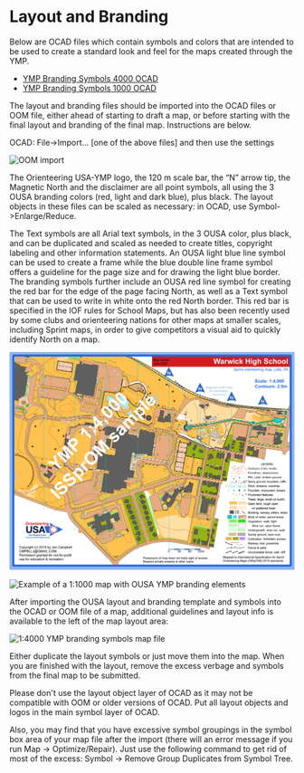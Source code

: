 # Layout and Branding

Below are OCAD files which contain symbols and colors that are intended to be used to create a standard look and feel for the maps created through the YMP. 

* [YMP Branding Symbols 4000 OCAD](https://drive.google.com/a/orienteeringusa.org/file/d/1VGH3_WX1hjUsKxOn6tj9fQQhIUmqv-6b/view?usp=sharing)
* [YMP Branding Symbols 1000 OCAD](https://drive.google.com/open?id=1MgpbaBSncwuBwGSsucwK2sYQ-gvajoCj)

The layout and branding files should be imported into the OCAD files or OOM file, either ahead of starting to draft a map, or before starting with the final layout and branding of the final map. Instructions are below. 

OCAD: File-&gt;Import… \[one of the above files\] and then use the settings

![OOM import](https://lh6.googleusercontent.com/wnIHaIqiUXcCtr7KNIZ9h3JU94q7vUvvkqm8lkZ15MH4FBQ5EAVoOk7CHu0B2SF5TNXx-6FyxKq6YQfDUOeu_Kmltb14-vyl1hUw9a_DriaPDZqwJ8WTAwqjLaHygkdvogi8P33N)

The Orienteering USA-YMP logo, the 120 m scale bar, the “N” arrow tip, the Magnetic North and the disclaimer are all point symbols, all using the 3 OUSA branding colors \(red, light and dark blue\), plus black. The layout objects in these files can be scaled as necessary: in OCAD, use Symbol-&gt;Enlarge/Reduce.

The Text symbols are all Arial text symbols, in the 3 OUSA color, plus black, and can be duplicated and scaled as needed to create titles, copyright labeling and other information statements. An OUSA light blue line symbol can be used to create a frame while the blue double line frame symbol offers a guideline for the page size and for drawing the light blue border. The branding symbols further include an OUSA red line symbol for creating the red bar for the edge of the page facing North, as well as a Text symbol that can be used to write in white onto the red North border. This red bar is specified in the IOF rules for School Maps, but has also been recently used by some clubs and orienteering nations for other maps at smaller scales, including Sprint maps, in order to give competitors a visual aid to quickly identify North on a map.  
  

![Example of 1:4000 map with OUSA branding elements](../../.gitbook/assets/warwicksprint_4000.png)

![Example of a 1:1000 map with OUSA YMP branding elements](https://lh4.googleusercontent.com/td-XX3wAUzZHLRWzDQFN75na7XKBnpvJhRa3WdI0HIdNo_QjHs-gwDd4Vq8pidYWvaH2UDDYQwYbkhEM45EkURQYtNXqXlR0TR0s2PqYhxv0frd8u8vFVOpsDHsmzqOr4keAnFAc)

After importing the OUSA layout and branding template and symbols into the OCAD or OOM file of a map, additional guidelines and layout info is available to the left of the map layout area:

![1:4000 YMP branding symbols map file](https://lh4.googleusercontent.com/fXwvpi0bPBmzH8Hdy4pmOPvmatGPyn8qXpgsJbBhochTc3KUMVNBwOGEl4n2MvSYMwVOfjvwiNpsy-z7jipSMAtyhZ6m6SuidCUOnS7x9lqQzYFFXz3rZBFAhySNS4FfPQR8mDCL)

Either duplicate the layout symbols or just move them into the map. When you are finished with the layout, remove the excess verbage and symbols from the final map to be submitted.

Please don't use the layout object layer of OCAD as it may not be compatible with OOM or older versions of OCAD. Put all layout objects and logos in the main symbol layer of OCAD.

Also, you may find that you have excessive symbol groupings in the symbol box area of your map file after the import \(there will an error message if you run Map -&gt; Optimize/Repair\). Just use the following command to get rid of most of the excess: Symbol -&gt; Remove Group Duplicates from Symbol Tree.

